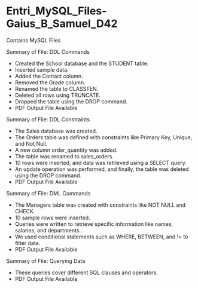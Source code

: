 # Entri_MySQL_Files-Gaius_B_Samuel_D42
Contains MySQL Files 

Summary of File: DDL Commands
- Created the School database and the STUDENT table.
- Inserted sample data.
- Added the Contact column.
- Removed the Grade column.
- Renamed the table to CLASSTEN.
- Deleted all rows using TRUNCATE.
- Dropped the table using the DROP command.
- PDF Output File Available


Summary of File: DDL Constraints
- The Sales database was created.
- The Orders table was defined with constraints like Primary Key, Unique, and Not Null.
- A new column order_quantity was added.
- The table was renamed to sales_orders.
- 10 rows were inserted, and data was retrieved using a SELECT query.
- An update operation was performed, and finally, the table was deleted using the DROP command.
- PDF Output File Available


Summary of File: DML Commands
- The Managers table was created with constraints like NOT NULL and CHECK.
- 10 sample rows were inserted.
- Queries were written to retrieve specific information like names, salaries, and departments.
- We used conditional statements such as WHERE, BETWEEN, and != to filter data.
- PDF Output File Available


Summary of File: Querying Data
- These queries cover different SQL clauses and operators.
- PDF Output File Available
